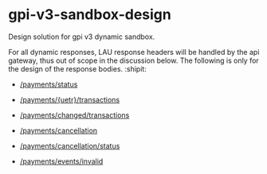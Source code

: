 # gpi-v3-sandbox-design
Design solution for gpi v3 dynamic sandbox.

For all dynamic responses, LAU response headers will be handled by the api gateway, thus out of scope in the discussion below. The following is only for the design of the response bodies. :shipit:

* [/payments/status](payment-status.md)

* [/payments/{uetr}/transactions](payment-uetr-transactions)

* [/payments/changed/transactions]()

* [/payments/cancellation]()

* [/payments/cancellation/status]()

* [/payments/events/invalid]()
